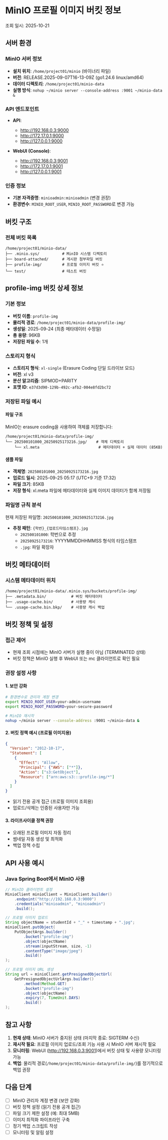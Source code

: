 # MinIO 프로필 이미지 버킷 정보

조회 일시: 2025-10-21

## 서버 환경

### MinIO 서버 정보
- **설치 위치**: `/home/project01/minio` (바이너리 파일)
- **버전**: RELEASE.2025-09-07T16-13-09Z (go1.24.6 linux/amd64)
- **데이터 디렉토리**: `/home/project01/minio-data`
- **실행 방식**: `nohup ~/minio server --console-address :9001 ~/minio-data &`

### API 엔드포인트
- **API**:
  - http://192.168.0.3:9000
  - http://172.17.0.1:9000
  - http://127.0.0.1:9000

- **WebUI (Console)**:
  - http://192.168.0.3:9001
  - http://172.17.0.1:9001
  - http://127.0.0.1:9001

### 인증 정보
- **기본 자격증명**: `minioadmin:minioadmin` (변경 권장)
- **환경변수**: `MINIO_ROOT_USER`, `MINIO_ROOT_PASSWORD`로 변경 가능

## 버킷 구조

### 전체 버킷 목록
```
/home/project01/minio-data/
├── .minio.sys/          # MinIO 시스템 디렉토리
├── board-attached/      # 게시판 첨부파일 버킷
├── profile-img/         # 프로필 이미지 버킷 ⭐
└── test/                # 테스트 버킷
```

## profile-img 버킷 상세 정보

### 기본 정보
- **버킷 이름**: `profile-img`
- **물리적 경로**: `/home/project01/minio-data/profile-img/`
- **생성일**: 2025-09-24 (최종 메타데이터 수정일)
- **총 용량**: 96KB
- **저장된 파일 수**: 1개

### 스토리지 형식
- **스토리지 형식**: `xl-single` (Erasure Coding 단일 드라이브 모드)
- **버전**: xl v3
- **분산 알고리즘**: SIPMOD+PARITY
- **포맷 ID**: `e37d3d90-129b-492c-afb2-004e8fd2bc72`

### 저장된 파일 예시

#### 파일 구조
MinIO는 erasure coding을 사용하여 객체를 저장합니다:
```
/home/project01/minio-data/profile-img/
└── 202500101000_20250925173216.jpg/    # 객체 디렉토리
    └── xl.meta                          # 메타데이터 + 실제 데이터 (85KB)
```

#### 샘플 파일
- **객체명**: `202500101000_20250925173216.jpg`
- **업로드 일시**: 2025-09-25 05:17 (UTC+9 기준 17:32)
- **파일 크기**: 85KB
- **저장 형식**: xl.meta 파일에 메타데이터와 실제 이미지 데이터가 함께 저장됨

### 파일명 규칙 분석
현재 저장된 파일명: `202500101000_20250925173216.jpg`
- **추정 패턴**: `{학번}_{업로드타임스탬프}.jpg`
  - `202500101000`: 학번으로 추정
  - `20250925173216`: YYYYMMDDHHMMSS 형식의 타임스탬프
  - `.jpg`: 파일 확장자

## 버킷 메타데이터

### 시스템 메타데이터 위치
```
/home/project01/minio-data/.minio.sys/buckets/profile-img/
├── .metadata.bin/           # 버킷 메타데이터
├── .usage-cache.bin/        # 사용량 캐시
└── .usage-cache.bin.bkp/    # 사용량 캐시 백업
```

## 버킷 정책 및 설정

### 접근 제어
- 현재 조회 시점에는 MinIO 서버가 실행 중이 아님 (TERMINATED 상태)
- 버킷 정책은 MinIO 실행 후 WebUI 또는 mc 클라이언트로 확인 필요

### 권장 설정 사항

#### 1. 보안 강화
```bash
# 환경변수로 관리자 계정 변경
export MINIO_ROOT_USER=your-admin-username
export MINIO_ROOT_PASSWORD=your-secure-password

# MinIO 재시작
nohup ~/minio server --console-address :9001 ~/minio-data &
```

#### 2. 버킷 정책 예시 (프로필 이미지용)
```json
{
  "Version": "2012-10-17",
  "Statement": [
    {
      "Effect": "Allow",
      "Principal": {"AWS": ["*"]},
      "Action": ["s3:GetObject"],
      "Resource": ["arn:aws:s3:::profile-img/*"]
    }
  ]
}
```
- 읽기 전용 공개 접근 (프로필 이미지 조회용)
- 업로드/삭제는 인증된 사용자만 가능

#### 3. 라이프사이클 정책 권장
- 오래된 프로필 이미지 자동 정리
- 썸네일 자동 생성 및 최적화
- 백업 정책 수립

## API 사용 예시

### Java Spring Boot에서 MinIO 사용
```java
// MinIO 클라이언트 설정
MinioClient minioClient = MinioClient.builder()
    .endpoint("http://192.168.0.3:9000")
    .credentials("minioadmin", "minioadmin")
    .build();

// 프로필 이미지 업로드
String objectName = studentId + "_" + timestamp + ".jpg";
minioClient.putObject(
    PutObjectArgs.builder()
        .bucket("profile-img")
        .object(objectName)
        .stream(inputStream, size, -1)
        .contentType("image/jpeg")
        .build()
);

// 프로필 이미지 URL 생성
String url = minioClient.getPresignedObjectUrl(
    GetPresignedObjectUrlArgs.builder()
        .method(Method.GET)
        .bucket("profile-img")
        .object(objectName)
        .expiry(7, TimeUnit.DAYS)
        .build()
);
```

## 참고 사항

1. **현재 상태**: MinIO 서버가 중지된 상태 (마지막 종료: SIGTERM 수신)
2. **재시작 필요**: 프로필 이미지 업로드/조회 기능 사용 시 MinIO 서버 재시작 필요
3. **모니터링**: WebUI (http://192.168.0.3:9001)에서 버킷 상태 및 사용량 모니터링 가능
4. **백업**: 물리적 경로(`/home/project01/minio-data/profile-img/`)를 정기적으로 백업 권장

## 다음 단계

- [ ] MinIO 관리자 계정 변경 (보안 강화)
- [ ] 버킷 정책 설정 (읽기 전용 공개 접근)
- [ ] 파일 크기 제한 설정 (예: 최대 5MB)
- [ ] 이미지 최적화 파이프라인 구축
- [ ] 정기 백업 스크립트 작성
- [ ] 모니터링 및 알림 설정
